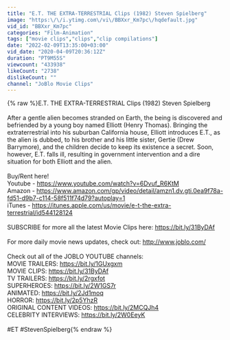 ```yaml
---
title: "E.T. THE EXTRA-TERRESTRIAL Clips (1982) Steven Spielberg"
image: "https:\/\/i.ytimg.com\/vi\/BBXxr_Km7pc\/hqdefault.jpg"
vid_id: "BBXxr_Km7pc"
categories: "Film-Animation"
tags: ["movie clips","clips","clip compilations"]
date: "2022-02-09T13:35:00+03:00"
vid_date: "2020-04-09T20:36:12Z"
duration: "PT9M55S"
viewcount: "433938"
likeCount: "2738"
dislikeCount: ""
channel: "JoBlo Movie Clips"
---
```

{% raw %}E.T. THE EXTRA-TERRESTRIAL Clips (1982) Steven Spielberg<br /><br />After a gentle alien becomes stranded on Earth, the being is discovered and befriended by a young boy named Elliott (Henry Thomas). Bringing the extraterrestrial into his suburban California house, Elliott introduces E.T., as the alien is dubbed, to his brother and his little sister, Gertie (Drew Barrymore), and the children decide to keep its existence a secret. Soon, however, E.T. falls ill, resulting in government intervention and a dire situation for both Elliott and the alien.<br /><br />Buy/Rent here!<br />Youtube - <a rel="nofollow" target="blank" href="https://www.youtube.com/watch?v=6Dvuf_R6KtM">https://www.youtube.com/watch?v=6Dvuf_R6KtM</a><br />Amazon - <a rel="nofollow" target="blank" href="https://www.amazon.com/gp/video/detail/amzn1.dv.gti.0ea9f78a-fd51-d9b7-c114-58f511f74d79?autoplay=1">https://www.amazon.com/gp/video/detail/amzn1.dv.gti.0ea9f78a-fd51-d9b7-c114-58f511f74d79?autoplay=1</a><br />iTunes - <a rel="nofollow" target="blank" href="https://itunes.apple.com/us/movie/e-t-the-extra-terrestrial/id544128124">https://itunes.apple.com/us/movie/e-t-the-extra-terrestrial/id544128124</a><br /><br />SUBSCRIBE for more all the latest Movie Clips here: <a rel="nofollow" target="blank" href="https://bit.ly/31ByDAf">https://bit.ly/31ByDAf</a><br /><br />For more daily movie news updates, check out: <a rel="nofollow" target="blank" href="http://www.joblo.com/">http://www.joblo.com/</a><br /><br />Check out all of the JOBLO YOUTUBE channels:<br />MOVIE TRAILERS: <a rel="nofollow" target="blank" href="https://bit.ly/1GUxgxm">https://bit.ly/1GUxgxm</a><br />MOVIE CLIPS: <a rel="nofollow" target="blank" href="https://bit.ly/31ByDAf">https://bit.ly/31ByDAf</a><br />TV TRAILERS: <a rel="nofollow" target="blank" href="https://bit.ly/2rgxfot">https://bit.ly/2rgxfot</a><br />SUPERHEROES: <a rel="nofollow" target="blank" href="https://bit.ly/2W1GS7r">https://bit.ly/2W1GS7r</a><br />ANIMATED: <a rel="nofollow" target="blank" href="https://bit.ly/2Jd1moq">https://bit.ly/2Jd1moq</a><br />HORROR: <a rel="nofollow" target="blank" href="https://bit.ly/2p5YhzR">https://bit.ly/2p5YhzR</a><br />ORIGINAL CONTENT VIDEOS: <a rel="nofollow" target="blank" href="https://bit.ly/2MCQJh4">https://bit.ly/2MCQJh4</a><br />CELEBRITY INTERVIEWS: <a rel="nofollow" target="blank" href="https://bit.ly/2W0EeyK">https://bit.ly/2W0EeyK</a><br /><br />#ET #StevenSpielberg{% endraw %}
